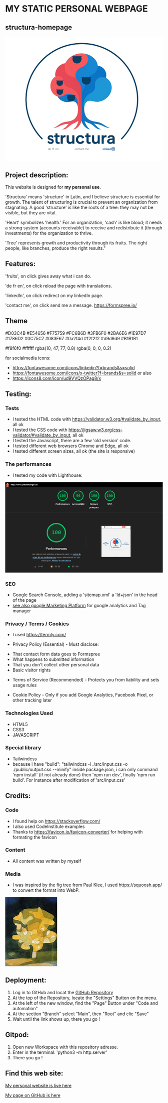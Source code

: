 
# MY STATIC PERSONAL WEBPAGE 
## structura-homepage

<img src="assets/images/structura_homepage.jpg" alt="ReadmePicture1">

## Project description:
This website is designed for **my personal use**. 

'Structura' means 'structure' in Latin, and I believe structure is essential for growth. The talent of structuring is crucial to prevent an organization from stagnating. A good 'structure' is like the roots of a tree: they may not be visible, but they are vital.

'Heart' symbolizes 'health.' For an organization, 'cash' is like blood; it needs a strong system (accounts receivable) to receive and redistribute it (through investments) for the organization to thrive. 

'Tree' represents growth and productivity through its fruits. The right people, like branches, produce the right results."

## Features:
'fruits', on click gives away what i can do.

'de fr en', on click reload the page with translations.

'linkedIn', on click redirect on my linkedIn page.

'contact me', on click send me a message. https://formspree.io/

## Theme

#D03C4B
#E54656
#F75759
#FC6B6D
#3FB6F0
#2BA6E6
#1E97D7
#1786D2
#0C75C7
#083F67
#0a2f4d
#f2f2f2
#d9d9d9
#B1B1B1

#f8f6f0
#ffffff
rgba(10, 47, 77, 0.8)
rgba(0, 0, 0, 0.2)

for socialmedia icons:
- https://fontawesome.com/icons/linkedin?f=brands&s=solid
- https://fontawesome.com/icons/x-twitter?f=brands&s=solid
or also
- https://icons8.com/icon/ud9VVQzOPag8/x

## Testing:

### Tests
- I tested the HTML code with https://validator.w3.org/#validate_by_input, all ok
- I tested the CSS code with https://jigsaw.w3.org/css-validator/#validate_by_input, all ok
- I tested the Javascript, there are a few 'old version' code. 
- I tested different web browsers Chrome and Edge, all ok
- I tested different screen sizes, all ok (the site is responsive)

### The performances
- I tested my code with Lighthouse:
<img src="assets/images/structura_Lighthouse performances 5.jpg" alt="ReadmePicture3">

### SEO 
- Google Search Console, adding a 'sitemap.xml' a 'ld+json' in the head of the page
- [see also google Marketing Platform](https://marketingplatform.google.com/) for google analytics and Tag manager

### Privacy / Terms / Cookies
- I used https://termly.com/

- Privacy Policy (Essential) - Must disclose:
* That contact form data goes to Formspree
* What happens to submitted information
* That you don't collect other personal data
* Basic visitor rights

- Terms of Service (Recommended) - Protects you from liability and sets usage rules

- Cookie Policy - Only if you add Google Analytics, Facebook Pixel, or other tracking later

### Technologies Used
- HTML5
- CSS3
- JAVASCRIPT

### Special library
- Tailwindcss
- because i have "build": "tailwindcss -i ./src/input.css -o ./public/output.css --minify" inside package.json, i can only command 'npm install' (if not already done)
  then 'npm run dev', finally 'npm run build'. For instance after modification of 'src/input.css'

## Credits:

### Code
- I found help on <https://stackoverflow.com/>
- I also used CodeInstitute examples 
- Thanks to https://favicon.io/favicon-converter/ for helping with formating the favicon

### Content
- All content was written by myself 

### Media
- I was inspired by the fig tree from Paul Klee, I used https://squoosh.app/ to convert the format into WebP.
<img src="assets/images/Fig Tree, by Paul Klee.jfif" alt="ReadmePicture9">

## Deployment:
1. Log in to GitHub and locat the [GitHub Repository](https://github.com/Cyril-CRGB/structura_homepage)
2. At the top of the Repository, locate the "Settings" Button on the menu.
3. At the left of the new window, find the "Page" Button under "Code and automation"
4. At the section "Branch" select "Main", then "Root" and clic "Save"
5. Wait until the link shows up, there you go !

## Gitpod:
1. Open new Workspace with this repository adresse.
2. Enter in the terminal: 'python3 -m http.server'
3. There you go !

## Find this web site:

[My personal website is live here](https://cyril-crgb.github.io/structura_homepage/index.html)

[My page on GitHub is here](https://github.com/Cyril-CRGB/structura_homepage)
